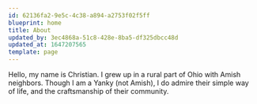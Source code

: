 ```yaml
---
id: 62136fa2-9e5c-4c38-a894-a2753f02f5ff
blueprint: home
title: About
updated_by: 3ec4868a-51c8-428e-8ba5-df325dbcc48d
updated_at: 1647207565
template: page
---
```

Hello, my name is Christian. I grew up in a rural part of Ohio with Amish neighbors. Though I am a Yanky (not Amish), I do admire their simple way of life, and the craftsmanship of their community.